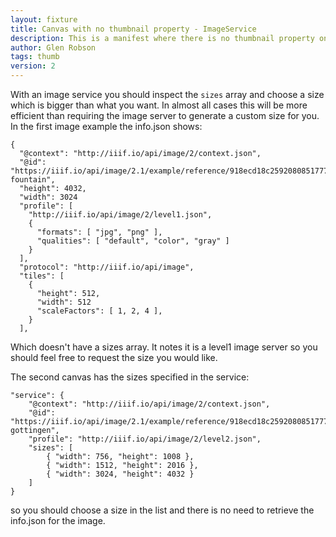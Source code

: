 ```yaml
---
layout: fixture
title: Canvas with no thumbnail property - ImageService
description: This is a manifest where there is no thumbnail property on either canvas but the thumbnail can be generated from the image service.
author: Glen Robson
tags: thumb
version: 2
---
```


With an image service you should inspect the `sizes` array and choose a size which is bigger than what you want. In almost all cases this will be more efficient than requiring the image server to generate a custom size for you. In the first image example the info.json shows:

```
{
  "@context": "http://iiif.io/api/image/2/context.json",
  "@id": "https://iiif.io/api/image/2.1/example/reference/918ecd18c2592080851777620de9bcb5-fountain",
  "height": 4032,
  "width": 3024
  "profile": [
    "http://iiif.io/api/image/2/level1.json",
    {
      "formats": [ "jpg", "png" ],
      "qualities": [ "default", "color", "gray" ]
    }
  ],
  "protocol": "http://iiif.io/api/image",
  "tiles": [
    {
      "height": 512,
      "width": 512
      "scaleFactors": [ 1, 2, 4 ],
    }
  ],
```

Which doesn't have a sizes array. It notes it is a level1 image server so you should feel free to request the size you would like.

The second canvas has the sizes specified in the service:

```
"service": {
    "@context": "http://iiif.io/api/image/2/context.json",
    "@id": "https://iiif.io/api/image/2.1/example/reference/918ecd18c2592080851777620de9bcb5-gottingen",
    "profile": "http://iiif.io/api/image/2/level2.json",
    "sizes": [
        { "width": 756, "height": 1008 },
        { "width": 1512, "height": 2016 },
        { "width": 3024, "height": 4032 }
    ]
}
```

so you should choose a size in the list and there is no need to retrieve the info.json for the image.
